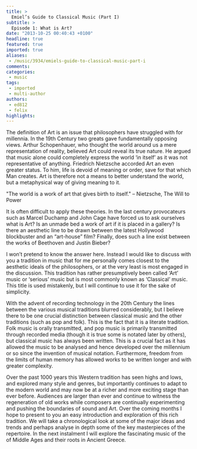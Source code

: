 ```yaml
---
title: >
  Emiel’s Guide to Classical Music (Part I)
subtitle: >
  Episode 1: What is Art?
date: "2013-10-25 00:40:43 +0100"
headline: true
featured: true
imported: true
aliases:
 - /music/3934/emiels-guide-to-classical-music-part-i
comments:
categories:
 - music
tags:
 - imported
 - multi-author
authors:
 - ed812
 - felix
highlights:
---
```


The definition of Art is an issue that philosophers have struggled with for millennia. In the 19th Century two greats gave fundamentally opposing views. Arthur Schopenhauer, who thought the world around us a mere representation of reality, believed Art could reveal its true nature. He argued that music alone could completely express the world ‘in itself’ as it was not representative of anything. Friedrich Nietzsche accorded Art an even greater status. To him, life is devoid of meaning or order, save for that which Man creates. Art is therefore not a means to better understand the world, but a metaphysical way of giving meaning to it.

"The world is a work of art that gives birth to itself."
 – Nietzsche, The Will to Power

It is often difficult to apply these theories. In the last century provocateurs such as Marcel Duchamp and John Cage have forced us to ask ourselves what is Art? Is an unmade bed a work of art if it is placed in a gallery? Is there an aesthetic line to be drawn between the latest Hollywood blockbuster and an “art-house” film? Finally, does such a line exist between the works of Beethoven and Justin Bieber?

I won’t pretend to know the answer here. Instead I would like to discuss with you a tradition in music that for me personally comes closest to the aesthetic ideals of the philosophers, or at the very least is most engaged in the discussion. This tradition has rather presumptively been called ‘Art’ music or ‘serious’ music but is most commonly known as ‘Classical’ music. This title is used mistakenly, but I will continue to use it for the sake of simplicity.

With the advent of recording technology in the 20th Century the lines between the various musical traditions blurred considerably, but I believe there to be one crucial distinction between classical music and the other traditions (such as pop and folk). This is the fact that it is a literate tradition. Folk music is orally transmitted, and pop music is primarily transmitted through recorded media (though it is true some is notated later by others), but classical music has always been written. This is a crucial fact as it has allowed the music to be analysed and hence developed over the millennium or so since the invention of musical notation. Furthermore, freedom from the limits of human memory has allowed works to be written longer and with greater complexity.

Over the past 1000 years this Western tradition has seen highs and lows, and explored many style and genres, but importantly continues to adapt to the modern world and may now be at a richer and more exciting stage than ever before. Audiences are larger than ever and continue to witness the regeneration of old works while composers are continually experimenting and pushing the boundaries of sound and Art. Over the coming months I hope to present to you an easy introduction and exploration of this rich tradition. We will take a chronological look at some of the major ideas and trends and perhaps analyse in depth some of the key masterpieces of the repertoire. In the next instalment I will explore the fascinating music of the of Middle Ages and their roots in Ancient Greece.
